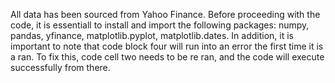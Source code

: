 All data has been sourced from Yahoo Finance. Before proceeding with the code, it is essentiall to install and import the following packages: numpy, pandas, yfinance, matplotlib.pyplot, matplotlib.dates. In addition, it is important to note that code block four will run into an error the first time it is a ran. To fix this, code cell two needs to be re ran, and the code will execute successfully from there.

